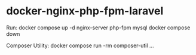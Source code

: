 # docker-nginx-php-fpm-laravel

Run:
docker compose up -d nginx-server php-fpm mysql
docker compose down

Composer Utility:
docker compose run -rm composer-util ...